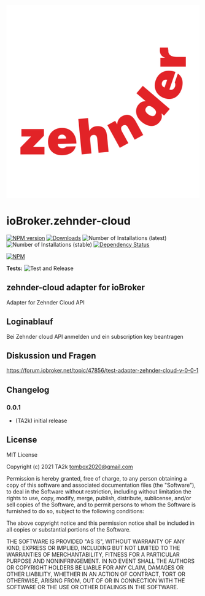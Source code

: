 ![Logo](admin/zehnder-cloud.png)

# ioBroker.zehnder-cloud

[![NPM version](https://img.shields.io/npm/v/iobroker.zehnder-cloud.svg)](https://www.npmjs.com/package/iobroker.zehnder-cloud)
[![Downloads](https://img.shields.io/npm/dm/iobroker.zehnder-cloud.svg)](https://www.npmjs.com/package/iobroker.zehnder-cloud)
![Number of Installations (latest)](https://iobroker.live/badges/zehnder-cloud-installed.svg)
![Number of Installations (stable)](https://iobroker.live/badges/zehnder-cloud-stable.svg)
[![Dependency Status](https://img.shields.io/david/TA2k/iobroker.zehnder-cloud.svg)](https://david-dm.org/TA2k/iobroker.zehnder-cloud)

[![NPM](https://nodei.co/npm/iobroker.zehnder-cloud.png?downloads=true)](https://nodei.co/npm/iobroker.zehnder-cloud/)

**Tests:** ![Test and Release](https://github.com/TA2k/ioBroker.zehnder-cloud/workflows/Test%20and%20Release/badge.svg)

## zehnder-cloud adapter for ioBroker

Adapter for Zehnder Cloud API

## Loginablauf

Bei Zehnder cloud API anmelden und ein subscription key beantragen

## Diskussion und Fragen

<https://forum.iobroker.net/topic/47856/test-adapter-zehnder-cloud-v-0-0-1>

## Changelog

### 0.0.1

* (TA2k) initial release

## License

MIT License

Copyright (c) 2021 TA2k <tombox2020@gmail.com>

Permission is hereby granted, free of charge, to any person obtaining a copy
of this software and associated documentation files (the "Software"), to deal
in the Software without restriction, including without limitation the rights
to use, copy, modify, merge, publish, distribute, sublicense, and/or sell
copies of the Software, and to permit persons to whom the Software is
furnished to do so, subject to the following conditions:

The above copyright notice and this permission notice shall be included in all
copies or substantial portions of the Software.

THE SOFTWARE IS PROVIDED "AS IS", WITHOUT WARRANTY OF ANY KIND, EXPRESS OR
IMPLIED, INCLUDING BUT NOT LIMITED TO THE WARRANTIES OF MERCHANTABILITY,
FITNESS FOR A PARTICULAR PURPOSE AND NONINFRINGEMENT. IN NO EVENT SHALL THE
AUTHORS OR COPYRIGHT HOLDERS BE LIABLE FOR ANY CLAIM, DAMAGES OR OTHER
LIABILITY, WHETHER IN AN ACTION OF CONTRACT, TORT OR OTHERWISE, ARISING FROM,
OUT OF OR IN CONNECTION WITH THE SOFTWARE OR THE USE OR OTHER DEALINGS IN THE
SOFTWARE.
